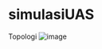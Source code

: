 # simulasiUAS
Topologi
![image](https://github.com/user-attachments/assets/2e557b6b-6b87-4db3-a204-72efcb38acc0)
